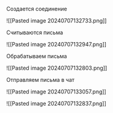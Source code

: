 
Создается соединение 

![[Pasted image 20240707132733.png]]

Считываются письма

![[Pasted image 20240707132947.png]]

Обрабатываем письма

![[Pasted image 20240707132803.png]]

Отправляем письма в чат

![[Pasted image 20240707133057.png]]



![[Pasted image 20240707132837.png]]